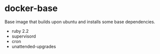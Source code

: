 # docker-base

Base image that builds upon ubuntu and installs some base dependencies.

- ruby 2.2
- supervisord
- cron
- unattended-upgrades
